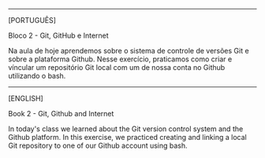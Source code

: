 _______________________

[PORTUGUÊS]

Bloco 2 - Git, GitHub e Internet

Na aula de hoje aprendemos sobre o sistema de controle de versões Git e sobre a plataforma Github. Nesse exercício, praticamos como criar e víncular um repositório Git local com um de nossa conta no Github utilizando o bash.

_______________________

[ENGLISH]

Book 2 - Git, Github and Internet

In today's class we learned about the Git version control system and the Github platform. In this exercise, we practiced creating and linking a local Git repository to one of our Github account using bash.
